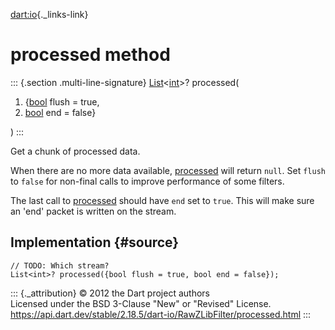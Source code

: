 [dart:io](../../dart-io/dart-io-library){._links-link}

processed method
================

::: {.section .multi-line-signature}
[List](../../dart-core/list-class)\<[int](../../dart-core/int-class)\>?
processed(

1.  {[bool](../../dart-core/bool-class) flush = true,
2.  [bool](../../dart-core/bool-class) end = false}

)
:::

Get a chunk of processed data.

When there are no more data available, [processed](processed) will
return `null`. Set `flush` to `false` for non-final calls to improve
performance of some filters.

The last call to [processed](processed) should have `end` set to `true`.
This will make sure an \'end\' packet is written on the stream.

Implementation {#source}
--------------

``` {.language-dart data-language="dart"}
// TODO: Which stream?
List<int>? processed({bool flush = true, bool end = false});
```

::: {._attribution}
© 2012 the Dart project authors\
Licensed under the BSD 3-Clause \"New\" or \"Revised\" License.\
<https://api.dart.dev/stable/2.18.5/dart-io/RawZLibFilter/processed.html>
:::
